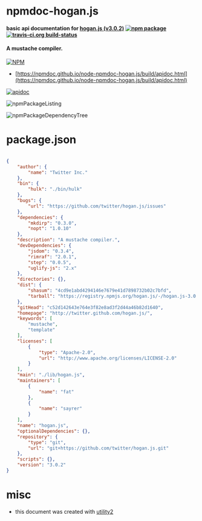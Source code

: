# npmdoc-hogan.js

#### basic api documentation for  [hogan.js (v3.0.2)](http://twitter.github.com/hogan.js/)  [![npm package](https://img.shields.io/npm/v/npmdoc-hogan.js.svg?style=flat-square)](https://www.npmjs.org/package/npmdoc-hogan.js) [![travis-ci.org build-status](https://api.travis-ci.org/npmdoc/node-npmdoc-hogan.js.svg)](https://travis-ci.org/npmdoc/node-npmdoc-hogan.js)

#### A mustache compiler.

[![NPM](https://nodei.co/npm/hogan.js.png?downloads=true&downloadRank=true&stars=true)](https://www.npmjs.com/package/hogan.js)

- [https://npmdoc.github.io/node-npmdoc-hogan.js/build/apidoc.html](https://npmdoc.github.io/node-npmdoc-hogan.js/build/apidoc.html)

[![apidoc](https://npmdoc.github.io/node-npmdoc-hogan.js/build/screenCapture.buildCi.browser.%252Ftmp%252Fbuild%252Fapidoc.html.png)](https://npmdoc.github.io/node-npmdoc-hogan.js/build/apidoc.html)

![npmPackageListing](https://npmdoc.github.io/node-npmdoc-hogan.js/build/screenCapture.npmPackageListing.svg)

![npmPackageDependencyTree](https://npmdoc.github.io/node-npmdoc-hogan.js/build/screenCapture.npmPackageDependencyTree.svg)



# package.json

```json

{
    "author": {
        "name": "Twitter Inc."
    },
    "bin": {
        "hulk": "./bin/hulk"
    },
    "bugs": {
        "url": "https://github.com/twitter/hogan.js/issues"
    },
    "dependencies": {
        "mkdirp": "0.3.0",
        "nopt": "1.0.10"
    },
    "description": "A mustache compiler.",
    "devDependencies": {
        "jsdom": "0.3.4",
        "rimraf": "2.0.1",
        "step": "0.0.5",
        "uglify-js": "2.x"
    },
    "directories": {},
    "dist": {
        "shasum": "4cd9e1abd4294146e7679e41d7898732b02c7bfd",
        "tarball": "https://registry.npmjs.org/hogan.js/-/hogan.js-3.0.2.tgz"
    },
    "gitHead": "c52d142643e764e3f82e8ad3f2d44a46b82d1640",
    "homepage": "http://twitter.github.com/hogan.js/",
    "keywords": [
        "mustache",
        "template"
    ],
    "licenses": [
        {
            "type": "Apache-2.0",
            "url": "http://www.apache.org/licenses/LICENSE-2.0"
        }
    ],
    "main": "./lib/hogan.js",
    "maintainers": [
        {
            "name": "fat"
        },
        {
            "name": "sayrer"
        }
    ],
    "name": "hogan.js",
    "optionalDependencies": {},
    "repository": {
        "type": "git",
        "url": "git+https://github.com/twitter/hogan.js.git"
    },
    "scripts": {},
    "version": "3.0.2"
}
```



# misc
- this document was created with [utility2](https://github.com/kaizhu256/node-utility2)
